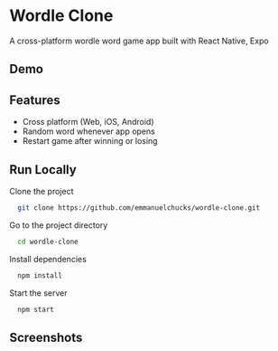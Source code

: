 # Wordle Clone

A cross-platform wordle word game app built with React Native, Expo

## Demo

<!-- <img src="https://raw.githubusercontent.com/emmanuelchucks/react-native-uber-clone/main/assets/screenshots/ezgif-7-2d01dc3b82b1.gif" alt="React native uber clone" width="320px"/> -->

## Features

- Cross platform (Web, iOS, Android)
- Random word whenever app opens
- Restart game after winning or losing
<!-- - Save game progress
- Save streak
- Animations -->

## Run Locally

Clone the project

```bash
  git clone https://github.com/emmanuelchucks/wordle-clone.git
```

Go to the project directory

```bash
  cd wordle-clone
```

Install dependencies

```bash
  npm install
```

Start the server

```bash
  npm start
```

## Screenshots

<!-- <img src="https://raw.githubusercontent.com/emmanuelchucks/react-native-uber-clone/main/assets/screenshots/Screenshot_1634302767.jpg" alt="Screen to pick an origin" width="240px"/> <img src="https://raw.githubusercontent.com/emmanuelchucks/react-native-uber-clone/main/assets/screenshots/Screenshot_1634302842.jpg" alt="Screen to pick a destination" width="240px"/> <img src="https://raw.githubusercontent.com/emmanuelchucks/react-native-uber-clone/main/assets/screenshots/Screenshot_1634302884.jpg" alt="Screen to pick a ride" width="240px"/> -->
